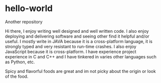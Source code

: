 # hello-world
Another repository

Hi there, I enjoy writing well designed and well written code. I also enjoy deploying and delivering software and seeing other find it helpful and/or useful. I mostly write in JAVA because it is a cross-platform language, it is strongly typed and very resistant to run-time crashes. I also enjoy JavaScript because it is cross-platform. I have experience project experience in C and C++ and I have tinkered in varies other languages such as Python, etc.

Spicy and flavorful foods are great and im not picky about the origin or look of the food.
